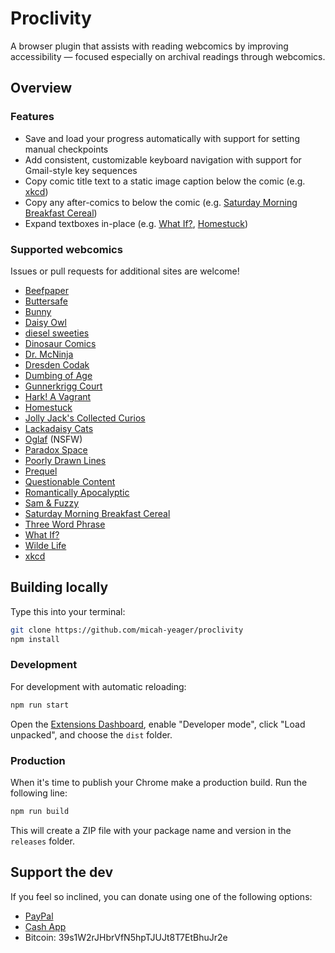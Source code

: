 # Proclivity

A browser plugin that assists with reading webcomics by improving accessibility — focused especially on archival readings through webcomics.

## Overview

### Features

- Save and load your progress automatically with support for setting manual checkpoints
- Add consistent, customizable keyboard navigation with support for Gmail-style key sequences
- Copy comic title text to a static image caption below the comic (e.g. [xkcd](https://xkcd.com))
- Copy any after-comics to below the comic (e.g. [Saturday Morning Breakfast Cereal](https://smbc-comics.com))
- Expand textboxes in-place (e.g. [What If?](https://what-if.xkcd.com), [Homestuck](https://homestuck.com))

### Supported webcomics

Issues or pull requests for additional sites are welcome!

- [Beefpaper](http://beefpaper.com/)
- [Buttersafe](https://www.buttersafe.com/)
- [Bunny](http://www.bunny-comic.com/)
- [Daisy Owl](https://daisyowl.com/)
- [diesel sweeties](https://www.dieselsweeties.com/)
- [Dinosaur Comics](https://qwantz.com/)
- [Dr. McNinja](http://drmcninja.com/)
- [Dresden Codak](https://dresdencodak.com/)
- [Dumbing of Age](https://www.dumbingofage.com/)
- [Gunnerkrigg Court](https://www.gunnerkrigg.com/)
- [Hark! A Vagrant](http://www.harkavagrant.com/)
- [Homestuck](https://www.homestuck.com/)
- [Jolly Jack's Collected Curios](https://collectedcurios.com/)
- [Lackadaisy Cats](https://lackadaisycats.com/)
- [Oglaf](https://www.oglaf.com/) (NSFW)
- [Paradox Space](http://hs.hiveswap.com/paradoxspace/index.php)
- [Poorly Drawn Lines](https://poorlydrawnlines.com/)
- [Prequel](https://www.prequeladventure.com/)
- [Questionable Content](https://www.questionablecontent.net/)
- [Romantically Apocalyptic](https://romanticallyapocalyptic.com/)
- [Sam & Fuzzy](https://www.samandfuzzy.com/)
- [Saturday Morning Breakfast Cereal](https://www.smbc-comics.com/)
- [Three Word Phrase](http://threewordphrase.com/)
- [What If?](https://what-if.xkcd.com/)
- [Wilde Life](https://www.wildelifecomic.com/)
- [xkcd](https://xkcd.com/)

## Building locally

Type this into your terminal:

```sh
git clone https://github.com/micah-yeager/proclivity
npm install
```

### Development

For development with automatic reloading:

```sh
npm run start
```

Open the [Extensions Dashboard](chrome://extensions), enable "Developer mode", click "Load unpacked", and choose the `dist` folder.

### Production

When it's time to publish your Chrome make a production build. Run the following line:

```sh
npm run build
```

This will create a ZIP file with your package name and version in the `releases`
folder.

## Support the dev

If you feel so inclined, you can donate using one of the following options:
- [PayPal](https://paypal.me/MicahHummert)
- [Cash App](https://cash.app/$micahyeagers)
- Bitcoin: 39s1W2rJHbrVfN5hpTJUJt8T7EtBhuJr2e